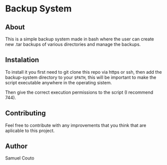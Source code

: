 # Backup System

## About

This is a simple backup system made in bash where the user can create new .tar backups of various directories and manage the backups.

## Instalation

To install it you first need to git clone this repo via https or ssh, then add the backup-system directory to your `$PATH`, this will be important to make the script executable anywhere in the operating sistem.

Then give the correct execution permissions to the script (I recommend 744).

## Contributing

Feel free to contribute with any improvements that you think that are aplicable to this project.

## Author

Samuel Couto
